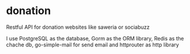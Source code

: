 # donation
Restful API for donation websites like saweria or sociabuzz

I use PostgreSQL as the database, Gorm as the ORM library, Redis as the chache db, go-simple-mail for send email and httprouter as http library
